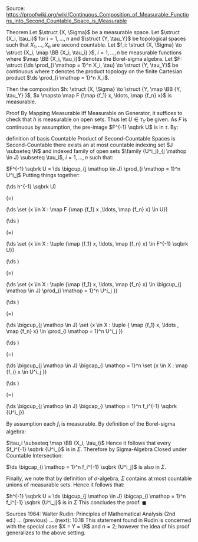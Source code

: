 # 

Source: https://proofwiki.org/wiki/Continuous_Composition_of_Measurable_Functions_into_Second_Countable_Space_is_Measurable

Theorem
Let $\struct {X, \Sigma}$ be a measurable space.
Let $\struct {X_i, \tau_i}$ for $i = 1, \ldots, n$ and $\struct {Y, \tau_Y}$ be topological spaces such that $X_1, \ldots, X_n$ are second countable. 
Let $f_i: \struct {X, \Sigma} \to \struct {X_i, \map \BB {X_i, \tau_i} }$, $i = 1, \ldots, n$ be measurable functions where $\map \BB {X_i, \tau_i}$ denotes the Borel-sigma algebra.
Let $F: \struct {\ds \prod_{i \mathop = 1}^n X_i, \tau} \to \struct {Y, \tau_Y}$ be continuous where $\tau$ denotes the product topology on the finite Cartesian product $\ds \prod_{i \mathop = 1}^n X_i$. 

Then the composition $h: \struct {X, \Sigma} \to \struct {Y, \map \BB {Y, \tau_Y} }$, $x \mapsto \map F {\map {f_1} x, \ldots, \map {f_n} x}$ is measurable.


Proof
By Mapping Measurable iff Measurable on Generator, it suffices to check that $h$ is measurable on open sets.
Thus let $U \in \tau_Y$ be given.
As $F$ is continuous by assumption, the pre-image $F^{-1} \sqbrk U$ is in $\tau$. 
By:

definition of basis
Countable Product of Second-Countable Spaces is Second-Countable
there exists an at most countable indexing set $J \subseteq \N$ and indexed family of open sets $\family {U^i_j}_{j \mathop \in J} \subseteq \tau_i$, $i = 1, \ldots, n$ such that:

$F^{-1} \sqbrk U = \ds \bigcup_{j \mathop \in J} \prod_{i \mathop = 1}^n U^i_j$
Putting things together:














\(\ds h^{-1} \sqbrk U\)

\(=\)







\(\ds \set {x \in X : \map F {\map {f_1} x ,\ldots, \map {f_n} x} \in U}\)




















\(\ds \)

\(=\)







\(\ds \set {x \in X : \tuple {\map {f_1} x, \ldots, \map {f_n} x} \in F^{-1} \sqbrk U}\)




















\(\ds \)

\(=\)







\(\ds \set {x \in X : \tuple {\map {f_1} x, \ldots, \map {f_n} x} \in \bigcup_{j \mathop \in J} \prod_{i \mathop = 1}^n U^i_j }\)




















\(\ds \)

\(=\)







\(\ds \bigcup_{j \mathop \in J} \set {x \in X : \tuple { \map {f_1} x, \ldots , \map {f_n} x} \in \prod_{i \mathop = 1}^n U^i_j }\)




















\(\ds \)

\(=\)







\(\ds \bigcup_{j \mathop \in J} \bigcap_{i \mathop = 1}^n \set {x \in X : \map {f_i} x \in U^i_j }\)




















\(\ds \)

\(=\)







\(\ds \bigcup_{j \mathop \in J} \bigcap_{i \mathop = 1}^n f_i^{-1} \sqbrk {U^i_j}\)









By assumption each $f_i$ is measurable.
By definition of the Borel-sigma algebra:

$\tau_i \subseteq \map \BB {X_i, \tau_i}$
Hence it follows that every $f_i^{-1} \sqbrk {U^i_j}$ is in $\Sigma$.
Therefore by Sigma-Algebra Closed under Countable Intersection:

$\ds \bigcap_{i \mathop = 1}^n f_i^{-1} \sqbrk {U^i_j}$
is also in $\Sigma$.

Finally, we note that by definition of $\sigma$-algebra, $\Sigma$ contains at most countable unions of measurable sets.
Hence it follows that:

$h^{-1} \sqbrk U = \ds \bigcup_{j \mathop \in J} \bigcap_{i \mathop = 1}^n f_i^{-1} \sqbrk {U^i_j}$ is in $\Sigma$
This concludes the proof. 
$\blacksquare$


Sources
1964: Walter Rudin: Principles of Mathematical Analysis (2nd ed.) ... (previous) ... (next): $10.18$
This statement found in Rudin is concerned with the special case $X = Y = \R$ and $n = 2$; however the idea of his proof generalizes to the above setting.




